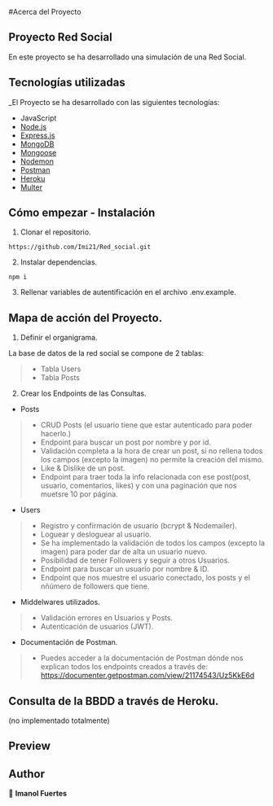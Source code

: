 #Acerca del Proyecto

## Proyecto Red Social

En este proyecto se ha desarrollado una simulación de una Red Social.

## Tecnologías utilizadas

\_El Proyecto se ha desarrollado con las siguientes tecnologías:

- JavaScript
- [Node.js](https://nodejs.org/en/)
- [Express.js](https://www.npmjs.com/package/express)
- [MongoDB](https://docs.mongodb.com/manual/)
- [Mongoose](https://mongoosejs.com/)
- [Nodemon](https://www.npmjs.com/package/nodemon)
- [Postman](https://www.postman.com/)
- [Heroku](https://dashboard.heroku.com/login)
- [Multer](https://www.npmjs.com/package/multer)

## Cómo empezar - Instalación

1. Clonar el repositorio.

```
https://github.com/Imi21/Red_social.git
```

2. Instalar dependencias.

```
npm i
```

3. Rellenar variables de autentificación en el archivo .env.example.

## Mapa de acción del Proyecto.

1. Definir el organigrama.

La base de datos de la red social se compone de 2 tablas:

> - Tabla Users
> - Tabla Posts


2. Crear los Endpoints de las Consultas.

- Posts

> - CRUD Posts (el usuario tiene que estar autenticado para poder hacerlo.)
> - Endpoint para buscar un post por nombre y por id.
> - Validación completa a la hora de crear un post, si no rellena todos los campos (excepto la imagen) no permite la creación del mismo.
> - Like & Dislike de un post.
> - Endpoint para traer toda la info relacionada con ese post(post, usuario, comentarios, likes) y con una paginación que nos muetsre 10 por página.

- Users

> - Registro y confirmación de usuario (bcrypt & Nodemailer).
> - Loguear y desloguear al usuario.
> - Se ha implementado la validación de todos los campos (excepto la imagen) para poder dar de alta un usuario nuevo.
> - Posibilidad de tener Followers y seguir a otros Usuarios.
> - Endpoint para buscar un usuario por nombre & ID.
> - Endpoint que nos muestre el usuario conectado, los posts y el nñúmero de followers que tiene.

- Middelwares utilizados.

> - Validación errores en Usuarios y Posts.
> - Autenticación de usuarios (JWT).

- Documentación de Postman.

> - Puedes acceder a la documentación de Postman dónde nos explican todos los endpoints creados a través de: https://documenter.getpostman.com/view/21174543/Uz5KkE6d

## Consulta de la BBDD a través de Heroku.

(no implementado totalmente)

## Preview

## Author

👤 **Imanol Fuertes**
